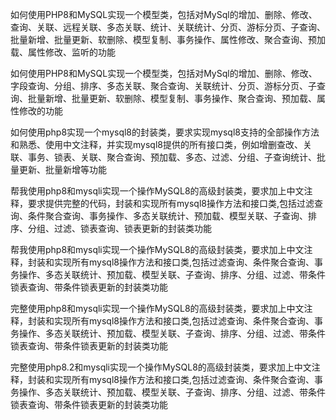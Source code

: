 



如何使用PHP8和MySQL实现一个模型类，包括对MySql的增加、删除、修改、查询、关联、远程关联、多态关联、统计、关联统计、分页、游标分页、子查询、批量新增、批量更新、软删除、模型复制、事务操作、属性修改、聚合查询、预加载、属性修改、监听的功能



如何使用PHP8和MySQL实现一个模型类，包括对MySql的增加、删除、修改、字段查询、分组、排序、多态关联、聚合查询、关联统计、分页、游标分页、子查询、批量新增、批量更新、软删除、模型复制、事务操作、聚合查询、预加载、属性修改的功能


如何使用php8实现一个mysql8的封装类，要求实现mysql8支持的全部操作方法和熟悉、使用中文注释，并实现mysql8提供的所有接口类，例如增删查改、关联、事务、锁表、关联、聚合查询、预加载、多态、过滤、分组、子查询统计、批量更新、批量新增等功能

帮我使用php8和mysqli实现一个操作MySQL8的高级封装类，要求加上中文注释，要求提供完整的代码，封装和实现所有mysql8操作方法和接口类,包括过滤查询、条件聚合查询、事务操作、多态关联统计、预加载、模型关联、子查询、排序、分组、过滤、锁表查询、锁表更新的封装类功能

帮我使用php8和mysqli实现一个操作MySQL8的高级封装类，要求加上中文注释，封装和实现所有mysql8操作方法和接口类,包括过滤查询、条件聚合查询、事务操作、多态关联统计、预加载、模型关联、子查询、排序、分组、过滤、带条件锁表查询、带条件锁表更新的封装类功能

完整使用php8和mysqli实现一个操作MySQL8的高级封装类，要求加上中文注释，封装和实现所有mysql8操作方法和接口类,包括过滤查询、条件聚合查询、事务操作、多态关联统计、预加载、模型关联、子查询、排序、分组、过滤、带条件锁表查询、带条件锁表更新的封装类功能

完整使用php8.2和mysqli实现一个操作MySQL8的高级封装类，要求加上中文注释，封装和实现所有mysql8操作方法和接口类,包括过滤查询、条件聚合查询、事务操作、多态关联统计、预加载、模型关联、子查询、排序、分组、过滤、带条件锁表查询、带条件锁表更新的封装类功能